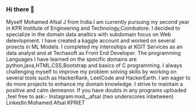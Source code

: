 ### Hi there 👋
Myself Mohamed Afsal J from India.I am currently pursuing my second year in KPR Institute of Engineering and Technology,Coimbatore. I decided to specialize in the domain data analtics with subdomain focus on Web delevlopment. I have created a kaggle account and worked on several proects in ML Models. I completed my internships at KGIT Services as an data analyst and at Techasoft as Front End Developer. The programming Languages I have learned on the specific domains are python,java,HTML,CSS,Bootstrap and basics of C programming. I always challenging myself to improve my problem solving skills by working on several tools such as HackerRank, LeetCode and HackerEarth. I am eager to do more projects to enhance my domain knowledge. I strive to maintain a positive and calm demeanor. 
If you have doubts in any programs uploaded ,feel free to ask:-
            Instagram:mxd__afsal (two underscores inbetween)
            LinkedIn:Mohamed Afsal KPRIET
<!--
**afsalJ/afsalJ** is a ✨ _special_ ✨ repository because its `README.md` (this file) appears on your GitHub profile.

Here are some ideas to get you started:

- 🔭 I’m currently working on ...
- 🌱 I’m currently learning ...
- 👯 I’m looking to collaborate on ...
- 🤔 I’m looking for help with ...
- 💬 Ask me about ...
- 📫 How to reach me: ...
- 😄 Pronouns: ...
- ⚡ Fun fact: ...
-->
